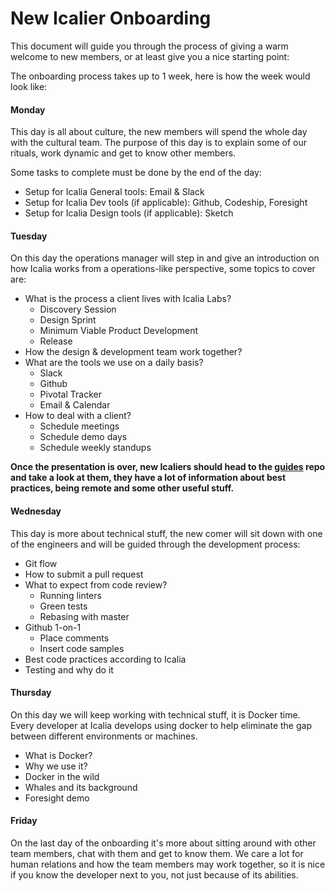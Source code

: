 # New Icalier Onboarding

This document will guide you through the process of giving a warm welcome to new members, or at least give you a nice starting point:

The onboarding process takes up to 1 week, here is how the week would look like:

#### Monday

This day is all about culture, the new members will spend the whole day with the cultural team. The purpose of this day is to explain some of our rituals, work dynamic and get to know other members. 

Some tasks to complete must be done by the end of the day:

- Setup for Icalia General tools: Email & Slack
- Setup for Icalia Dev tools (if applicable): Github, Codeship, Foresight
- Setup for Icalia Design tools (if applicable): Sketch

#### Tuesday

On this day the operations manager will step in and give an introduction on how Icalia works from a operations-like perspective, some topics to cover are:

* What is the process a client lives with Icalia Labs?
  * Discovery Session
  * Design Sprint
  * Minimum Viable Product Development
  * Release
* How the design & development team work together?
* What are the tools we use on a daily basis?
  * Slack
  * Github
  * Pivotal Tracker
  * Email & Calendar
* How to deal with a client?
  * Schedule meetings
  * Schedule demo days
  * Schedule weekly standups

**Once the presentation is over, new Icaliers should head to the [guides](https://github.com/IcaliaLabs/guides/) repo and take a look at them, they have a lot of information about best practices, being remote and some other useful stuff.**

#### Wednesday

This day is more about technical stuff, the new comer will sit down with one of the engineers and will be guided through the development process:

* Git flow
* How to submit a pull request
* What to expect from code review?
  * Running linters
  * Green tests
  * Rebasing with master
* Github 1-on-1
  * Place comments
  * Insert code samples
* Best code practices according to Icalia
* Testing and why do it

#### Thursday

On this day we will keep working with technical stuff, it is Docker time.  Every developer at Icalia develops using docker to help eliminate the gap between different environments or machines.

* What is Docker?
* Why we use it?
* Docker in the wild
* Whales and its background
* Foresight demo

#### Friday

On the last day of the onboarding it's more about sitting around with other team members, chat with them and get to know them. We care a lot for human relations and how the team members may work together, so it is nice if you know the developer next to you, not just because of its abilities.

